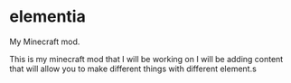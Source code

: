 # elementia
My Minecraft mod.

This is my minecraft mod that I will be working on I will be adding content that will allow you to make different things with different element.s
